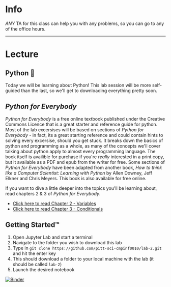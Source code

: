 # Info

*ANY* TA for this class can help you with any problems, so you can go to any of the office hours.

---

# Lecture
## Python :snake:

Today we will be learning about Python! This lab session will be more self-guided than the last, so we'll get to downloading everything pretty soon.

## *Python for Everybody*

*Python for Everybody* is a free online textbook published under the Creative Commons Licence that is a great starter and reference guide for python.  Most of the lab excersises will be based on sections of *Python for Everybody* - in fact, its a great starting reference and could contain hints to solving every excersise, should you get stuck.  It breaks down the basics of python and programming as a whole, as many of the concepts we'll cover talking about python apply to almost every programming language.  The book itself is availible for purchase if you're *really* interested in a print copy, but it available as a PDF and epub from the writer for free.  Some sections of *Python for Everybody* have been adapted from another book, *How to think like a Computer Scientist: Learning with Python* by Allen Downey, Jeff Elkner and Chris Meyers.  This book is also available for free online.

If you want to dive a little deeper into the topics you'll be learning about, read chapters 2 & 3 of *Python for Everybody*.
* [Click here to read Chapter 2 - Variables](https://www.py4e.com/html3/02-variables)
* [Click here to read Chapter 3 - Conditionals](https://www.py4e.com/html3/03-conditional)

## Getting Started™

1. Open Jupyter Lab and start a terminal
2. Navigate to the folder you wish to download this lab
3. Type in `git clone https://github.com/pitt-sci-cmpinf0010/lab-2.git` and hit the enter key
4. This should download a folder to your local machine with the lab (it should be called `lab-2`)
5. Launch the desired notebook

[![Binder](https://mybinder.org/badge_logo.svg)](https://mybinder.org/v2/gh/pitt-sci-cmpinf0010/lab-2/master?urlpath=lab)
